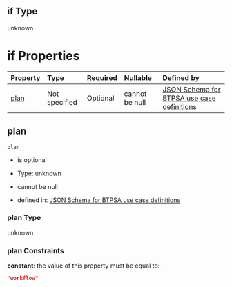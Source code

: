 ## if Type

unknown

# if Properties

| Property      | Type          | Required | Nullable       | Defined by                                                                                                                                                                                                                                  |
| :------------ | :------------ | :------- | :------------- | :------------------------------------------------------------------------------------------------------------------------------------------------------------------------------------------------------------------------------------------ |
| [plan](#plan) | Not specified | Optional | cannot be null | [JSON Schema for BTPSA use case definitions](btpsa-usecase-properties-services-items-allof-1-then-allof-93-then-allof-1-if-properties-plan.md "undefined#/properties/services/items/allOf/1/then/allOf/93/then/allOf/1/if/properties/plan") |

## plan



`plan`

*   is optional

*   Type: unknown

*   cannot be null

*   defined in: [JSON Schema for BTPSA use case definitions](btpsa-usecase-properties-services-items-allof-1-then-allof-93-then-allof-1-if-properties-plan.md "undefined#/properties/services/items/allOf/1/then/allOf/93/then/allOf/1/if/properties/plan")

### plan Type

unknown

### plan Constraints

**constant**: the value of this property must be equal to:

```json
"workflow"
```

